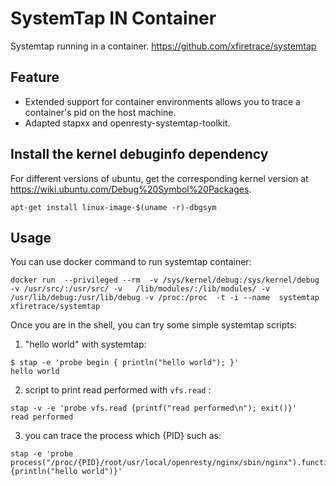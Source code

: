 # SystemTap IN Container

Systemtap running in a container.
https://github.com/xfiretrace/systemtap

## Feature
* Extended support for container environments allows you to trace a container's pid on the host machine.
* Adapted stapxx and openresty-systemtap-toolkit.

## Install the kernel debuginfo dependency
For different versions of ubuntu, get the corresponding kernel version at https://wiki.ubuntu.com/Debug%20Symbol%20Packages.

```shell
apt-get install linux-image-$(uname -r)-dbgsym
```

## Usage

You can use docker command to run systemtap container:

```shell
docker run  --privileged --rm  -v /sys/kernel/debug:/sys/kernel/debug -v /usr/src/:/usr/src/ -v   /lib/modules/:/lib/modules/ -v /usr/lib/debug:/usr/lib/debug -v /proc:/proc  -t -i --name  systemtap xfiretrace/systemtap
```

Once you are in the shell, you can try some simple systemtap scripts:

1. "hello world" with systemtap:
  ```
  $ stap -e 'probe begin { println("hello world"); }'
  hello world
  ```

2. script to print read performed with `vfs.read`  :
  ```
  stap -v -e 'probe vfs.read {printf("read performed\n"); exit()}'
  read performed
  ```

3. you can trace the process which {PID} such as:

```
stap -e 'probe process("/proc/{PID}/root/usr/local/openresty/nginx/sbin/nginx").function("ngx_http_log_request") {println("hello world")}'

```


